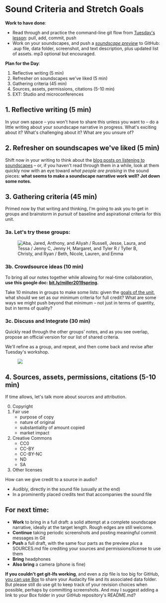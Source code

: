 # Sound Criteria and Stretch Goals

**Work to have done**:

* Read through and practice the command-line git flow from [Tuesday's lesson](lesson-05): pull, add, commit, push
* Work on your soundscapes, and push a _[soundscape preview](https://github.com/pitt-cdm/soundscape-prompt)_ to GitHub: .aup file, data folder, screenshot, and text description, plus updated list of assets. mp3 optional but encouraged.

**Plan for the Day**:
1. Reflective writing (5 min)
2. Refresher on soundscapes we've liked (5 min)
3. Gathering criteria (45 min)
4. Sources, assets, permissions, citations (5-10 min)
5. EXT: Studio and microconferences


## 1. Reflective writing (5 min)
<div class="alert alert-success">
In your own space – you won't have to share this unless you want to – do a little writing about your soundscape narrative in progress. What's exciting about it? What's challenging about it? What are you unsure of?
</div>

## 2. Refresher on soundscapes we've liked (5 min)
Shift now in your writing to think about the [blog posts on listening to soundscapes](https://github.com/pitt-cdm/miller2019spring/issues/3) – or, if you haven't read through them in a while, look at them quickly now with an eye toward _what people are praising_ in the sound pieces: **what seems to make a soundscape narrative work well? Jot down some notes.**

## 3. Gathering criteria (45 min)
Primed now by that writing and thinking, I'm going to ask you to get in groups and brainstorm in pursuit of baseline and aspirational criteria for this unit.

### 3a. Let's try these groups:
<figure>
<img src="{{site.github.baseurl}}/assets/img/2019-seating-groups.png" alt="Aba, Jared, Anthony, and Aliyah / Russell, Jesse, Laura, and Tessa / Jenny C, Jenny H, Margaret, and Tyler R / Tyller B, Christy, and Ryan / Beth, Nicole, Lauren, and Emma">
</figure>

### 3b. Crowdsource ideas (10 min)
To bring all our notes together while allowing for real-time collaboration, **use this google doc: [bit.ly/miller2019spring](http://bit.ly/miller2019spring).**

<div class="alert alert-success">
Take 10 minutes in groups to make some lists: given the <a href="https://github.com/pitt-cdm/soundscape-prompt">goals of the unit</a>, what should we set as our minimum criteria for full credit? What are some ways we might push beyond that minimum – not just in terms of quantity, but in terms of quality?
</div>

### 3c. Discuss and Integrate (30 min)
Quickly read through the other groups' notes, and as you see overlap, propose an official version for our list of shared criteria.

We'll refine as a group, and repeat, and then come back and revise after Tuesday's workshop.

<figure>
<img src="{{site.github.baseurl}}/assets/img/board--lesson-06.jpg" style="max-width:80%; height:auto; max-height: 70vh; width:auto;" />
</figure>


## 4. Sources, assets, permissions, citations (5-10 min)

If time allows, let's talk more about sources and attribution.

0. Copyright
1. Fair use
   - purpose of copy
   - nature of original
   - substantiality of amount copied
   - market impact
2. Creative Commons
   - CC0
   - CC-BY
   - CC-BY-NC
   - ND
   - SA
3. Other licenses

How can we give credit to a source in audio?

* Audibly, directly in the sound file (usually at the end)
* In a prominently placed credits text that accompanies the sound file


## For next time:

* **Work** to bring in a full draft: a solid attempt at a complete soundscape narrative, ideally at the target length. Rough edges are still welcome.
* **Continue** taking periodic screenshots and posting meaningful commit messages in Git
* **Push** a full draft, with the same four parts as the preview *plus* a SOURCES.md file crediting your sources and permissions/license to use them
* **Bring** headphones
* **Also bring** a camera (phone is fine)

<div class="alert alert-danger"><strong>If you couldn't get git-lfs working</strong>, and even a zip file is too big for GitHub, <a href="http://pitt.box.com">you can use Box</a> to share your Audacity file and its associated data folder. But please still do use git to keep track of your revision choices when possible, perhaps by committing screenshots. And may I suggest adding a link to your Box folder in your GitHub repository's README.md?
</div>
